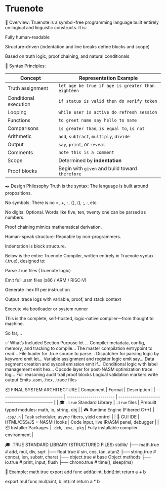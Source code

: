 # Truenote

🔹 Overview:
Truenote is a symbol-free programming language built entirely on logical and linguistic constructs. It is:

Fully human-readable

Structure-driven (indentation and line breaks define blocks and scope)

Based on truth logic, proof chaining, and natural conditionals



📘 Syntax Principles:

| Concept               | Representation Example                            |
| --------------------- | ------------------------------------------------- |
| Truth assignment      | `let age be true if age is greater than eighteen` |
| Conditional execution | `if status is valid then do verify token`         |
| Looping               | `while user is active do refresh session`         |
| Functions             | `to greet name say hello to name`                 |
| Comparisons           | `is greater than`, `is equal to`, `is not`        |
| Arithmetic            | `add`, `subtract`, `multiply`, `divide`           |
| Output                | `say`, `print`, or `reveal`                       |
| Comments              | `note this is a comment`                          |
| Scope                 | Determined by **indentation**                     |
| Proof blocks          | Begin with `given` and build toward `therefore`   |



✒️ Design Philosophy
Truth is the syntax: The language is built around propositions.

No symbols: There is no =, +, -, {}, (), ;, :, etc.

No digits: Optional. Words like five, ten, twenty one can be parsed as numbers.

Proof chaining mimics mathematical derivation.

Human-speak structure: Readable by non-programmers.

Indentation is block structure.



Below is the entire Truenote Compiler, written entirely in Truenote syntax (.true), designed to:

Parse .true files (Truenote logic)

Emit full .asm files (x86 / ARM / RISC-V)

Generate .hex IR per instruction

Output .trace logs with variable, proof, and stack context

Execute via bootloader or system runner

This is the complete, self-hosted, logic-native compiler—from thought to machine.




So far,...

✅ What’s Included
Section	Purpose
let ...	Compiler metadata, config, memory, and tracking
to compile...	The master compilation entrypoint
to read...	File loader for .true source
to parse...	Dispatcher for parsing logic by keyword
emit let...	Variable assignment and register logic
emit say...	Data segment creation and syscall emission
emit if...	Conditional logic with label management
emit hex...	Opcode layer for post-NASM optimization
trace log...	Full reasoning audit trail
proof blocks	Logical validation markers
write output	Emits .asm, .hex, .trace files




📦 FINAL SYSTEM ARCHITECTURE
| Component                       | Format                   | Description                                   |
| ------------------------------- | ------------------------ | --------------------------------------------- |
| 🎓 `.true` Standard Library     | `.true` files            | Prebuilt typed modules: math, io, string, obj |
| 🎮 Runtime Engine (Fibered C++) | `.cpp/.h`                | Task scheduler, async fibers, yield control   |
| 🧩 GUI IDE                      | HTML/CSS/JS + NASM Hooks | Code input, live IR/ASM panel, debugger       |
| 📦 Installer Packages           | `.deb`, `.exe`, `.pkg`   | Fully installable compiler environment        |



🎓 .TRUE STANDARD LIBRARY (STRUCTURED FILES)
stdlib/
├── math.true         # add, mul, div, sqrt
├── float.true        # sin, cos, tan, atan2
├── string.true       # concat, len, substr, charat
├── object.true       # base Object methods
├── io.true           # print, input, flush
├── chrono.true       # time(), sleep(ms)



🔹 Example: math.true
export add
func add(a:int, b:int):int
    return a + b

export mul
func mul(a:int, b:int):int
    return a * b



